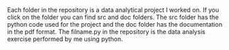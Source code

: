 Each folder in the repository is a data analytical project I worked on. If you click on the folder you can find src and 
doc folders. The src folder has the python code used for the project and the doc folder has the documentation in the
pdf format. The filname.py in the repository is the data analysis exercise performed by me using python.
